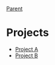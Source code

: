 [Parent](../README.md)

# Projects

- [Project A](project_a/index.md)
- [Project B](project_b/index.md)
